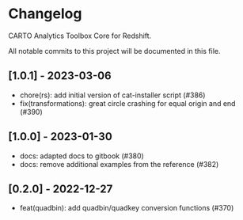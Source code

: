 # Changelog

CARTO Analytics Toolbox Core for Redshift.

All notable commits to this project will be documented in this file.

## [1.0.1] - 2023-03-06

- chore(rs): add initial version of cat-installer script (#386)
- fix(transformations): great circle crashing for equal origin and end (#390)

## [1.0.0] - 2023-01-30

- docs: adapted docs to gitbook (#380)
- docs: remove additional examples from the reference (#382)

## [0.2.0] - 2022-12-27

- feat(quadbin): add quadbin/quadkey conversion functions (#370)
